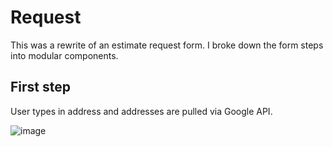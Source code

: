 # Request

This was a rewrite of an estimate request form.  I broke down the form steps into modular components.

## First step

User types in address and addresses are pulled via Google API.

![image](https://user-images.githubusercontent.com/6377577/77600697-03477b00-6edf-11ea-824e-2de292ad7705.png)
